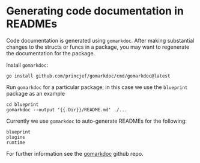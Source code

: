 # Generating code documentation in READMEs

Code documentation is generated using `gomarkdoc`.  After making substantial changes to the structs or funcs in a package, you may want to regenerate the documentation for the package.

Install `gomarkdoc`:

```
go install github.com/princjef/gomarkdoc/cmd/gomarkdoc@latest
```

Run `gomarkdoc` for a particular package; in this case we use the `blueprint` package as an example
```
cd blueprint
gomarkdoc --output '{{.Dir}}/README.md' ./...
```

Currently we use `gomarkdoc` to auto-generate READMEs for the following:
```
blueprint
plugins
runtime
```

For further information see the [gomarkdoc](https://github.com/princjef/gomarkdoc/tree/master) github repo.
